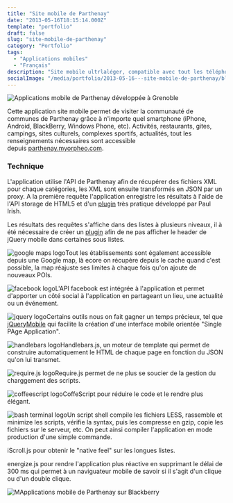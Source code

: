 ```yaml
---
title: "Site mobile de Parthenay"
date: "2013-05-16T18:15:14.000Z"
template: "portfolio"
draft: false
slug: "site-mobile-de-parthenay"
category: "Portfolio"
tags: 
  - "Applications mobiles"
  - "Français"
description: "Site mobile ultrlaléger, compatible avec tout les téléphones et tablettes. Look & feel natif, toolbars, page swipe, etc."
socialImage: "/media/portfolio/2013-05-16---site-mobile-de-parthenay/blackerry-parthenay1.jpg"
---
```


![Applications mobile de Parthenay développée à Grenoble](/media/portfolio/2013-05-16---site-mobile-de-parthenay/parthenay.jpg)

Cette application site mobile permet de visiter la communauté de communes de Parthenay grâce à n'importe quel smartphone (iPhone, Android, BlackBerry, Windows Phone, etc). Activités, restaurants, gites, campings, sites culturels, complexes sportifs, actualités, tout les renseignements nécessaires sont accessible depuis [parthenay.myorpheo.com](http://parthenay.myorpheo.com/pages/).

### Technique

L'application utilise l'API de Parthenay afin de récupérer des fichiers XML pour chaque catégories, les XML sont ensuite transformés en JSON par un proxy. A la première requête l'application enregistre les résultats à l'aide de l'API storage de HTML5 et d'un [plugin](https://github.com/paulirish/jquery-ajax-localstorage-cache) très pratique développé par Paul Irish.

Les résultats des requêtes s'affiche dans des listes à plusieurs niveaux, il à été nécessaire de créer un [plugin](https://github.com/gaelbillon/jquery-mobile---no-headers-in-nested-sublists) afin de ne pas afficher le header de jQuery mobile dans certaines sous listes.

![google maps logo](/media/portfolio/2013-05-16---site-mobile-de-parthenay/maps.jpg)Tout les établissements sont également accessible depuis une Google map, là ecore on récupère depuis le cache quand c'est possible, la map réajuste ses limites à chaque fois qu'on ajoute de nouveaux POIs.  

![facebook logo](/media/portfolio/2013-05-16---site-mobile-de-parthenay/facebook_logo_detail.jpg)L'API facebook est intégrée à l'application et permet d'apporter un côté social à l'application en partageant un lieu, une actualité ou un événement.  

![jquery logo](/media/portfolio/2013-05-16---site-mobile-de-parthenay/jquery-logo.jpg)Certains outils nous on fait gagner un temps précieux, tel que [jQueryMobile](/posts/outils-et-frameworks/#jquerymobile "Outils") qui facilite la création d'une interface mobile orientée "Single PAge Application".  

![handlebars logo](/media/portfolio/2013-05-16---site-mobile-de-parthenay/handlebars_logo-1.jpg)Handlebars.js, un moteur de template qui permet de construire automatiquement le HTML de chaque page en fonction du JSON qu'on lui transmet.  

![require.js logo](/media/portfolio/2013-05-16---site-mobile-de-parthenay/require.jpg)Require.js permet de ne plus se soucier de la gestion du charggement des scripts.  

![coffeescript logo](/media/portfolio/2013-05-16---site-mobile-de-parthenay/coffeescript_logo-553d0e0b9fc0a816ef444280eeabc84d.jpg)CoffeScript pour réduire le code et le rendre plus élégant.  

![bash terminal logo](/media/portfolio/2013-05-16---site-mobile-de-parthenay/bash.png)Un script shell compile les fichiers LESS, rassemble et minimize les scripts, vérifie la syntax, puis les compresse en gzip, copie les fichiers sur le serveur, etc. On peut ainsi compiler l'application en mode production d'une simple commande.  

iScroll.js pour obtenir le "native feel" sur les longues listes.

energize.js pour rendre l'application plus réactive en supprimant le délai de 300 ms qui permet à un naviguateur mobile de savoir si il s'agit d'un clique ou d'un double clique.

![MApplications mobile de Parthenay sur Blackberry](/media/portfolio/2013-05-16---site-mobile-de-parthenay/blackerry-parthenay.jpg)